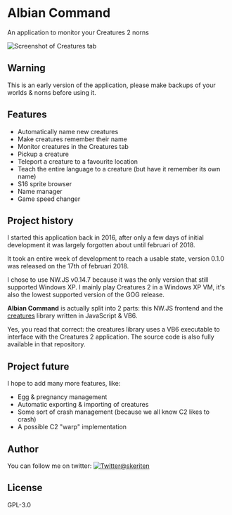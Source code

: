 # Albian Command

An application to monitor your Creatures 2 norns

![Screenshot of Creatures tab](https://raw.githubusercontent.com/skerit/albian_command/master/images/screenshot_001.png "Creatures tab")

## Warning

This is an early version of the application, please make backups of your worlds & norns before using it.

## Features

* Automatically name new creatures
* Make creatures remember their name
* Monitor creatures in the Creatures tab
* Pickup a creature
* Teleport a creature to a favourite location
* Teach the entire language to a creature (but have it remember its own name)
* S16 sprite browser
* Name manager
* Game speed changer

## Project history

I started this application back in 2016, after only a few days of initial development it was largely forgotten about until februari of 2018.

It took an entire week of development to reach a usable state, version 0.1.0 was released on the 17th of februari 2018.

I chose to use NW.JS v0.14.7 because it was the only version that still supported Windows XP. I mainly play Creatures 2 in a Windows XP VM, it's also the lowest supported version of the GOG release.

**Albian Command** is actually split into 2 parts: this NW.JS frontend and the [creatures](https://github.com/skerit/creatures) library written in JavaScript & VB6.

Yes, you read that correct: the creatures library uses a VB6 executable to interface with the Creatures 2 application. The source code is also fully available in that repository.

## Project future

I hope to add many more features, like:

* Egg & pregnancy management
* Automatic exporting & importing of creatures
* Some sort of crash management (because we all know C2 likes to crash)
* A possible C2 "warp" implementation

## Author

You can follow me on twitter: [![Twitter](http://i.imgur.com/wWzX9uB.png)@skeriten](https://www.twitter.com/skeriten)

## License

GPL-3.0